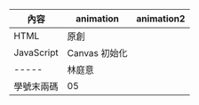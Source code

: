 內容 |animation | animation2
-----|--------|--------
HTML | 原創
JavaScript|  Canvas 初始化
-----|  林庭意
學號末兩碼 | 05